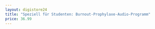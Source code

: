 ```yaml
---
layout: digistore24
title: "Speziell für Studenten: Burnout-Prophylaxe-Audio-Programm"
price: 36.99
---
```

